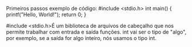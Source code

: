 Primeiros passos
exemplo de código:
#include <stdio.h>
int main() {
    printf("Hello, World!");
    return 0;
}

#include <stdio.h>É um biblioteca de arquivos de cabeçalho que nos permite trabalhar com entrada e saída funções.
int vai ser o tipo de "algo", por exemplo, se a saída for algo inteiro, nós usamos o tipo int.
